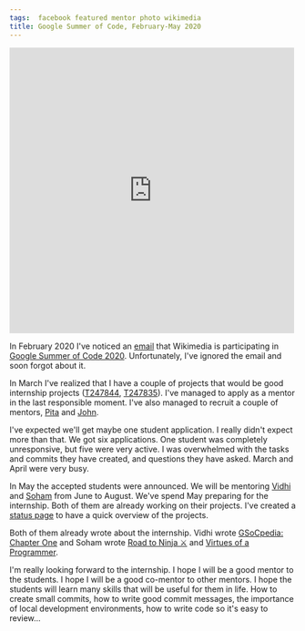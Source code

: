 ```yaml
---
tags:  facebook featured mentor photo wikimedia
title: Google Summer of Code, February-May 2020
---
```

<iframe src="https://www.facebook.com/plugins/post.php?href=https%3A%2F%2Fwww.facebook.com%2Fphoto.php%3Ffbid%3D10158432619367290%26set%3Da.10158432619277290%26type%3D3&width=500" width="500" height="502" style="border:none;overflow:hidden" scrolling="no" frameborder="0" allowTransparency="true" allow="encrypted-media"></iframe>

In February 2020 I've noticed an [email](https://lists.wikimedia.org/pipermail/wikitech-l/2020-February/093062.html) that Wikimedia is participating in [Google Summer of Code 2020](https://www.mediawiki.org/wiki/Google_Summer_of_Code/2020). Unfortunately, I've ignored the email and soon forgot about it.

In March I've realized that I have a couple of projects that would be good internship projects ([T247844](https://phabricator.wikimedia.org/T247844), [T247835](https://phabricator.wikimedia.org/T247835)). I've managed to apply as a mentor in the last responsible moment. I've also managed to recruit a couple of mentors, [Pita](https://www.mediawiki.org/wiki/User:JPita_(WMF)) and [John](https://www.mediawiki.org/wiki/User:JBolorinos_(WMF)).

I've expected we'll get maybe one student application. I really didn't expect more than that. We got six applications. One student was completely unresponsive, but five were very active. I was overwhelmed with the tasks and commits they have created, and questions they have asked. March and April were very busy.

In May the accepted students were announced. We will be mentoring [Vidhi](https://vidhi-mody.netlify.app/) and [Soham](https://www.sohamp.dev/) from June to August. We've spend May preparing for the internship. Both of them are already working on their projects. I've created a [status page](https://www.mediawiki.org/wiki/Google_Summer_of_Code/2020/WebdriverIO) to have a quick overview of the projects.

Both of them already wrote about the internship. Vidhi wrote [GSoCpedia: Chapter One](https://vidhi-mody.netlify.app/blog/2020-05-17-gsocpedia-chapter-one/) and Soham wrote [Road to Ninja ⚔️](https://www.sohamp.dev/blog/2020-05-19-road-to-ninja/) and [Virtues of a Programmer](https://www.sohamp.dev/blog/2020-05-29-virtues-of-a-programmer/).

I'm really looking forward to the internship. I hope I will be a good mentor to the students. I hope I will be a good co-mentor to other mentors. I hope the students will learn many skills that will be useful for them in life. How to create small commits, how to write good commit messages, the importance of local development environments, how to write code so it's easy to review...